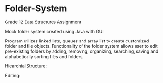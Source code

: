 # Folder-System
Grade 12 Data Structures Assignment

Mock folder system created using Java with GUI  

Program utilizes linked lists, queues and array list to create customized folder and file objects. Functionality of the folder system allows user to edit pre-existing folders by adding, removing, organizing, searching, saving and alphabetically sorting files and folders. 

Hiearchial Structure: 



Editing: 

